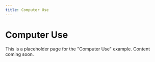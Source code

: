 ```yaml
---
title: Computer Use
---
```


# Computer Use

This is a placeholder page for the "Computer Use" example. Content coming soon.
